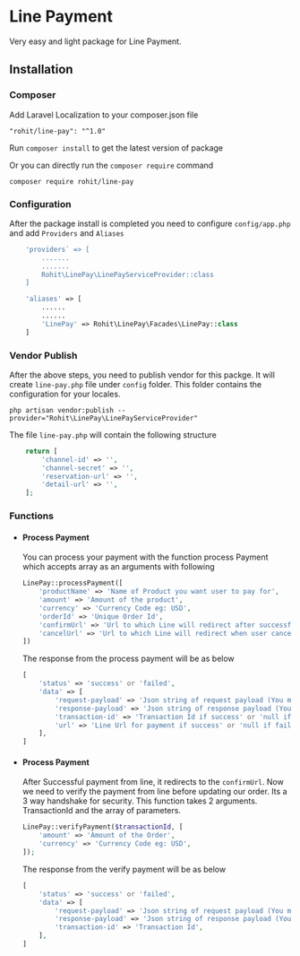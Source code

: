 # Line Payment

Very easy and light package for Line Payment.

## Installation
### Composer
Add Laravel Localization to your composer.json file

    "rohit/line-pay": "^1.0"
Run `composer install` to get the latest version of package

Or you can directly run the `composer require` command

    composer require rohit/line-pay

### Configuration
After the package install is completed you need to configure `config/app.php` and add `Providers` and `Aliases`

```php
    'providers` => [
        .......
        .......
        Rohit\LinePay\LinePayServiceProvider::class
    ]
```
```php
    'aliases' => [
        ......
        ......
        'LinePay' => Rohit\LinePay\Facades\LinePay::class
    ]
```

### Vendor Publish
After the above steps, you need to publish vendor for this packge. It will create `line-pay.php` file under `config` folder. This folder contains the configuration for your locales.

    php artisan vendor:publish --provider="Rohit\LinePay\LinePayServiceProvider"

The file `line-pay.php` will contain the following structure
```php
    return [
        'channel-id' => '',
        'channel-secret' => '',
        'reservation-url' => '',
        'detail-url' => '',
    ];
```
### Functions
* #### Process Payment
    You can process your payment with the function process Payment which accepts array as an arguments with following
    ```php
    LinePay::processPayment([
        'productName' => 'Name of Product you want user to pay for',
        'amount' => 'Amount of the product',
        'currency' => 'Currency Code eg: USD',
        'orderId' => 'Unique Order Id',
        'confirmUrl' => 'Url to which Line will redirect after successful of payment',
        'cancelUrl' => 'Url to which Line will redirect when user cancel the payment',
    ])
    ```
    The response from the process payment will be as below
    ```php
    [
        'status' => 'success' or 'failed',
        'data' => [
            'request-payload' => 'Json string of request payload (You may need to save it to log for future)',
            'response-payload' => 'Json string of response payload (You may need to save it to log for future)' or 'null if failed',
            'transaction-id' => 'Transaction Id if success' or 'null if failed',
            'url' => 'Line Url for payment if success' or 'null if failed',
        ],
    ]
    ```
* #### Process Payment
    After Successful payment from line, it redirects to the `confirmUrl`. Now we need to verify the payment from line before updating our order. Its a 3 way handshake for security.
    This function takes 2 arguments. TransactionId and the array of parameters.
    ```php
    LinePay::verifyPayment($transactionId, [
        'amount' => 'Amount of the Order',
        'currency' => 'Currency Code eg: USD',
    ]);
    ```
    The response from the verify payment will be as below
    ```php
    [
        'status' => 'success' or 'failed',
        'data' => [
            'request-payload' => 'Json string of request payload (You may need to save it to log for future)',
            'response-payload' => 'Json string of response payload (You may need to save it to log for future)' or 'null if failed',
            'transaction-id' => 'Transaction Id',
        ],
    ]
    ```
